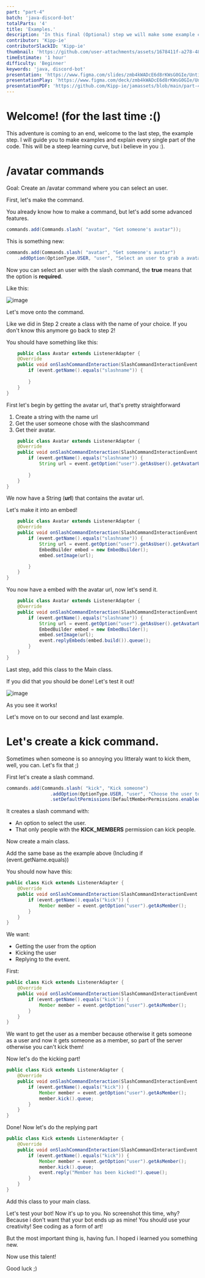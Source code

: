 ```yaml
---
part: "part-4"
batch: 'java-discord-bot'
totalParts: '4'
title: 'Examples.'
description: 'In this final (Optional) step we will make some example commands :)'
contributor: 'Kipp-ie'
contributorSlackID: 'Kipp-ie'
thumbnail: 'https://github.com/user-attachments/assets/1678411f-a278-4883-a053-155c5e8bed70'
timeEstimate: '1 hour'
difficulty: 'Beginner'
keywords: 'java, discord-bot'
presentation: 'https://www.figma.com/slides/zmb4kWADcE6d8rKWsG0GIe/Untitled?node-id=1-32&t=E11NlCiFb5enyqGi-1'
presentationPlay: 'https://www.figma.com/deck/zmb4kWADcE6d8rKWsG0GIe/Untitled?node-id=1-32&t=E11NlCiFb5enyqGi-0&scaling=min-zoom&content-scaling=fixed&page-id=0%3A1'
presentationPDF: 'https://github.com/Kipp-ie/jamassets/blob/main/part-4.pdf'
---
```


# Welcome! (for the last time :()

This adventure is coming to an end, welcome to the last step, the example step. I will guide you to make examples and explain every single part of the code. This will be a steep learning curve, but i believe in you :).

# /avatar commands
Goal: Create an /avatar command where you can select an user.

First, let's make the command.

You already know how to make a command, but let's add some advanced features.

``` java
commands.add(Commands.slash( "avatar", "Get someone's avatar"));
```

This is something new:

``` java
commands.add(Commands.slash( "avatar", "Get someone's avatar")
    .addOption(OptionType.USER, "user", "Select an user to grab a avatar from", true));
```
Now you can select an user with the slash command, the **true** means that the option is **required**.

Like this:

![image](https://github.com/user-attachments/assets/344b6c9a-8a9f-41be-84e2-ed2523f16f51)

Let's move onto the command.

Like we did in Step 2 create a class with the name of your choice. If you don't know this anymore go back to step 2!

You should have something like this:

``` java
    public class Avatar extends ListenerAdapter {
    @Override
    public void onSlashCommandInteraction(SlashCommandInteractionEvent event) {
        if (event.getName().equals("slashname")) {
            
        }
    }
}
```

First let's begin by getting the avatar url, that's pretty straightforward

1. Create a string with the name url
2. Get the user someone chose with the slashcommand
3. Get their avatar.

``` java
    public class Avatar extends ListenerAdapter {
    @Override
    public void onSlashCommandInteraction(SlashCommandInteractionEvent event) {
        if (event.getName().equals("slashname")) {
            String url = event.getOption("user").getAsUser().getAvatarUrl();
            
        }
    }
}
```
We now have a String (**url**) that contains the avatar url.

Let's make it into an embed!

``` java
    public class Avatar extends ListenerAdapter {
    @Override
    public void onSlashCommandInteraction(SlashCommandInteractionEvent event) {
        if (event.getName().equals("slashname")) {
            String url = event.getOption("user").getAsUser().getAvatarUrl();
            EmbedBuilder embed = new EmbedBuilder();
            embed.setImage(url);

        }
    }
}
```

You now have a embed with the avatar url, now let's send it.

``` java
    public class Avatar extends ListenerAdapter {
    @Override
    public void onSlashCommandInteraction(SlashCommandInteractionEvent event) {
        if (event.getName().equals("slashname")) {
            String url = event.getOption("user").getAsUser().getAvatarUrl();
            EmbedBuilder embed = new EmbedBuilder();
            embed.setImage(url);
            event.replyEmbeds(embed.build()).queue();
        }
    }
}
```

Last step, add this class to the Main class.

If you did that you should be done! Let's test it out!

![image](https://github.com/user-attachments/assets/c2327be7-af0f-4b0e-a011-4788a6eacada)

As you see it works!

Let's move on to our second and last example.

# Let's create a kick command.

Sometimes when someone is so annoying you litteraly want to kick them, well, you can. Let's fix that ;)

First let's create a slash command.

``` java
commands.add(Commands.slash( "kick", "Kick someone")
                .addOption(OptionType.USER, "user", "Choose the user to kick", true)
                .setDefaultPermissions(DefaultMemberPermissions.enabledFor(Permission.KICK_MEMBERS)));
```

It creates a slash command with:
- An option to select the user.
- That only people with the **KICK_MEMBERS** permission can kick people.

Now create a main class.

Add the same base as the example above (Including if (event.getName.equals))

You should now have this:

``` java
public class Kick extends ListenerAdapter {
    @Override
    public void onSlashCommandInteraction(SlashCommandInteractionEvent event) {
        if (event.getName().equals("kick")) {
            Member member = event.getOption("user").getAsMember();
        }
    }
}
```

We want:
- Getting the user from the option
- Kicking the user
- Replying to the event.

First:

``` java
public class Kick extends ListenerAdapter {
    @Override
    public void onSlashCommandInteraction(SlashCommandInteractionEvent event) {
        if (event.getName().equals("kick")) {
            Member member = event.getOption("user").getAsMember();
        }
    }
}
```

We want to get the user as a member because otherwise it gets someone as a user and now it gets someone as a member, so part of the server otherwise you can't kick them!

Now let's do the kicking part!

``` java
public class Kick extends ListenerAdapter {
    @Override
    public void onSlashCommandInteraction(SlashCommandInteractionEvent event) {
        if (event.getName().equals("kick")) {
            Member member = event.getOption("user").getAsMember();
            member.kick().queue;
        }
    }
}
```

Done! Now let's do the replying part

``` java
public class Kick extends ListenerAdapter {
    @Override
    public void onSlashCommandInteraction(SlashCommandInteractionEvent event) {
        if (event.getName().equals("kick")) {
            Member member = event.getOption("user").getAsMember();
            member.kick().queue;
            event.reply("Member has been kicked!").queue();
        }
    }
}
```

Add this class to your main class. 

Let's test your bot! Now it's up to you. No screenshot this time, why? Because i don't want that your bot ends up as mine! You should use your creativity! See coding as a form of art! 

But the most important thing is, having fun. I hoped i learned you something new. 

Now use this talent!

Good luck ;)





